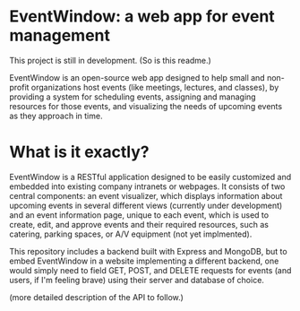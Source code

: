 # EventWindow: a web app for event management

This project is still in development.
(So is this readme.)

EventWindow is an open-source web app designed to help small and non-profit organizations host events (like meetings, lectures, and classes),
 by providing a system for scheduling events, assigning and managing resources for those events, and visualizing the needs of upcoming events
 as they approach in time.
 
# What is it exactly?
 
EventWindow is a RESTful application designed to be easily customized and embedded into existing company intranets or webpages. It consists
of two central components: an event visualizer, which displays information about upcoming events in several different views 
(currently under development) and an event information page, unique to each event, which is used to create, edit, and approve
events and their required resources, such as catering, parking spaces, or A/V equipment (not yet implmented).

This repository includes a backend built with Express and MongoDB, but to embed EventWindow in a website implementing a different backend, one would simply need to field GET, POST, and DELETE requests
for events (and users, if I'm feeling brave) using their server and database of choice.

(more detailed description of the API to follow.)



